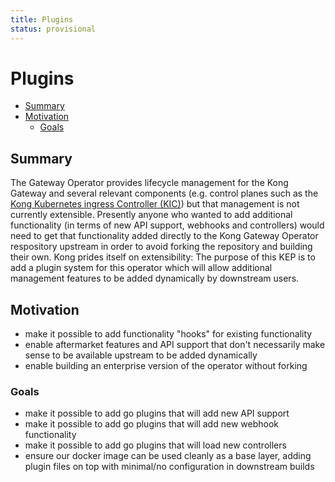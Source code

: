 ```yaml
---
title: Plugins
status: provisional
---
```


# Plugins

<!-- toc -->
- [Summary](#summary)
- [Motivation](#motivation)
  - [Goals](#goals)
<!-- /toc -->

## Summary

The Gateway Operator provides lifecycle management for the Kong Gateway and
several relevant components (e.g. control planes such as the [Kong Kubernetes
ingress Controller (KIC)][kic]) but that management is not currently extensible.
Presently anyone who wanted to add additional functionality (in terms of new
API support, webhooks and controllers) would need to get that functionality
added directly to the Kong Gateway Operator respository upstream in order to
avoid forking the repository and building their own. Kong prides itself on
extensibility: The purpose of this KEP is to add a plugin system for this
operator which will allow additional management features to be added dynamically
by downstream users.

[kic]:https://github.com/kong/kubernetes-ingress-controller

## Motivation

- make it possible to add functionality "hooks" for existing functionality
- enable aftermarket features and API support that don't necessarily make sense
  to be available upstream to be added dynamically
- enable building an enterprise version of the operator without forking

### Goals

- make it possible to add go plugins that will add new API support
- make it possible to add go plugins that will add new webhook functionality
- make it possible to add go plugins that will load new controllers
- ensure our docker image can be used cleanly as a base layer, adding plugin
  files on top with minimal/no configuration in downstream builds
